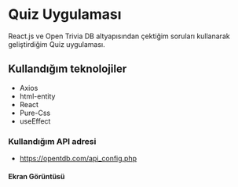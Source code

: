 # Quiz Uygulaması
React.js ve Open Trivia DB altyapısından çektiğim soruları kullanarak geliştirdiğim Quiz uygulaması.

## Kullandığım teknolojiler
* Axios
* html-entity
* React
* Pure-Css
* useEffect

### Kullandığım API adresi
* https://opentdb.com/api_config.php

#### Ekran Görüntüsü

